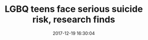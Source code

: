 ---
_external_link: https://edition.cnn.com/2017/12/19/health/lgbq-teens-suicide-risk-study/index.html
archived_url: https://web.archive.org/web/20210616191003/https://edition.cnn.com/2017/12/19/health/lgbq-teens-suicide-risk-study/index.html
article: '(CNN) LGBQ teens are more vulnerable to planning or attempting suicide,
  according to a research letter published Tuesday in the journal JAMA. Looking at
  answers in the 2015 National Youth Risk Behavior Survey in the US, researchers found
  that 40% of high school students who are considered sexual minorities -- who identify
  as gay, lesbian or bisexual or questioning, meaning they are unsure of their orientation
  -- were seriously considering suicide. Transgender teens were not included in the
  US government''s survey, but research has shown that transgender youth may face
  a similarly high, if not higher, suicide risk. The survey, conducted by the Centers
  for Disease Control and Prevention , looked at a nationally representative sample
  of 15,624 students across the country in that were in grades 9 through 12 (typically14
  to 18 years old). Of the sexual minorities in the study, 34.9% were planning suicide
  and 24.9% had attempted suicide in the previous year. Compared with heterosexual
  teens, those numbers are exceptionally high: Of the straight teens in the study,
  14.8% had seriously considered suicide, 11.9% had been planning suicide, and 6.3%
  had made an attempt in the past year. The children who were bisexual faced the greatest
  suicide risk; 46% had considered suicide in the past year. Bisexual girls were the
  most vulnerable, with nearly 48% saying they had considered taking their own lives.
  Girls who identify as lesbian also had higher rates. More than 40% said they seriously
  considered suicide in the past year; in comparison, 19.6% of girls who considered
  themselves heterosexual said they had seriously considered suicide in the past year.
  Of boys who identify as gay, 25.5% had. Past research has noted the higher suicide
  risks for these groups, but much of that work comes from regional surveys , or teens
  who were surveyed were not from a general sample of the population. JUST WATCHED
  Dad who lost gay daughter protests Moore rally Replay More Videos ... MUST WATCH
  Dad who lost gay daughter protests Moore rally 01:31 This research is one of the
  first nationally available estimates representing the general population, and it
  documents how LGBQ teens'' experience with suicide is different from that of other
  youth. "We want this to be a wake-up call and a call to action, so that this will
  become a part of the national agenda to address this very real public health crisis,"
  said research co-author John W. Ayers, a computational epidemiologis t who works
  as an adjunct associate professor at San Diego State University. He hopes the numbers
  will prompt a "comprehensive reaction" from policy-makers, clinicians and parents
  and teachers. "While this may be a small subset of our teens, this burden is tremendous."
  "The question is, how many times are we going to reveal the same horrific information
  about young people in the US before we do something about this?" asked Cianciotto,
  who was not involved in the new study. The Clementi family created the anti-bullying
  foundation after Tyler, who had been bullied for being gay, died in 2010 having
  jumped off a bridge. Follow CNN Health on Facebook and Twitter See the latest news
  and share your comments with CNN Health on Facebook and Twitter. Research has shown
  that lesbian, gay and bisexual students had fewer suicidal thoughts and attempts
  when schools had gay-straight alliances and had long-term policies prohibiting expression
  of homophobia. Yet not all schools have these programs, although national groups
  like the Trevor Project offer 24/7 crisis lines to help young LGBTQ people. In a
  separate study on suicide issues concerning LGBTQ teens, also published Tuesday,
  researchers saw a heightened risk for suicide and found that these teens were more
  likely than their straight peers to have experienced some form of adverse childhood
  experience such as abuse. The authors of this study also say there is evidence that
  suicide rates are going up for this age group. "Too little is changing, and for
  too long, our society has put Band-Aids on this problem," Cianciotto said. "While
  Band-Aids are good, we need to help by better addressing the root causes of these
  problems."'
date: '2017-12-19 16:30:04'
description: LGBQ teens are more vulnerable to planning or attempting suicide, according
  to a research letter published Tuesday.
headline: LGBQ teens face serious suicide risk, research finds
image:
  focal_point: Smart
original_link: https://edition.cnn.com/2017/12/19/health/lgbq-teens-suicide-risk-study/index.html
original_url: https://edition.cnn.com/2017/12/19/health/lgbq-teens-suicide-risk-study/index.html
outline_html: '<p>(CNN)<a href="https://www.cdc.gov/lgbthealth/youth.htm">LGBQ teens</a>
  are more vulnerable to planning or attempting suicide, according to a research letter<a
  href="https://jamanetwork.com/journals/jama/article-abstract/2666491?redirect=true">
  published Tuesday in the journal JAMA.</a></p>

  <p>Looking at answers in the <a href="https://www.cdc.gov/healthyyouth/data/yrbs/results.htm">2015
  National Youth Risk Behavior Survey</a> in the US, researchers found that 40% of
  high school students who are considered sexual minorities -- who identify as gay,
  lesbian or bisexual or questioning, meaning they are unsure of their orientation
  -- were seriously considering suicide.</p>

  <p>Transgender teens were not included in the US government''s survey, but<a href="https://williamsinstitute.law.ucla.edu/wp-content/uploads/AFSP-Williams-Suicide-Report-Final.pdf">
  research</a> has shown that transgender youth may face a similarly high, if not
  higher, suicide risk.</p>

  <p>The survey, conducted by <a href="https://www.cdc.gov/healthyyouth/data/yrbs/overview.htm">the
  Centers for Disease Control and Prevention</a>, looked at a nationally representative
  sample of 15,624 students across the country in that were in grades 9 through 12
  (typically 14 to 18 years old).</p>

  <p>Of the sexual minorities in the study, 34.9% were planning suicide and 24.9%
  had attempted suicide in the previous year. Compared with heterosexual teens, those
  numbers are exceptionally high: Of the straight teens in the study, 14.8% had seriously
  considered suicide, 11.9% had been planning suicide, and 6.3% had made an attempt
  in the past year.</p>

  <p>The children who were bisexual faced the greatest suicide risk; 46% had considered
  suicide in the past year. Bisexual girls were the most vulnerable, with nearly 48%
  saying they had considered taking their own lives.</p>

  <p>Girls who identify as lesbian also had higher rates. More than 40% said they
  seriously considered suicide in the past year; in comparison, 19.6% of girls who
  considered themselves heterosexual said they had seriously considered suicide in
  the past year. Of boys who identify as gay, 25.5% had.</p>

  <p>Past research has noted the higher suicide risks for these groups, but much of
  that work comes from <a href="https://www.ncbi.nlm.nih.gov/pubmed/26789401">regional
  surveys</a>, or teens who were surveyed were <a href="https://www.ncbi.nlm.nih.gov/pubmed/22443849">not
  from a general sample</a> of the population.</p>

  <p>This research is one of the first nationally available estimates representing
  the general population, and it documents how LGBQ teens'' experience with suicide
  is different from that of other youth.</p>

  <p>&quot;We want this to be a wake-up call and a call to action, so that this will
  become a part of the national agenda to address this very real public health crisis,&quot;
  said research co-author John W. Ayers, a <a href="https://publichealth.sdsu.edu/people/john-ayers/">computational
  epidemiologis</a>t who works as an adjunct associate professor at San Diego State
  University.</p>

  <p>He hopes the numbers will prompt a &quot;comprehensive reaction&quot; from policy-makers,
  clinicians and parents and teachers. &quot;While this may be a small subset of our
  teens, this burden is tremendous.&quot;</p>

  <p>Jason Cianciotto, <a href="https://tylerclementi.org/cianciotto-executive-director/">executive
  director</a> of the <a href="https://tylerclementi.org/about/">Tyler Clementi Foundation</a>,
  agreed.</p>

  <p>&quot;The question is, how many times are we going to reveal the same horrific
  information about young people in the US before we do something about this?&quot;
  asked Cianciotto, who was not involved in the new study. The Clementi family created
  the anti-bullying foundation <a href="http://www.cnn.com/2010/OPINION/09/30/spaulding.rutgers.suicide/index.html">after
  Tyler, who had been bullied for being gay, </a>died in 2010 having jumped off a
  bridge.</p>

  <p>When Cianciotto was co-authoring the book &quot;<a href="https://www.press.umich.edu/4656286/lgbt_youth_in_americas_schools">LGBT
  Youth in America''s Schools</a>,&quot; he came across similar startling suicide
  statistics that go back as <a href="http://www.tandfonline.com/doi/abs/10.1300/J082v15n01_12">far
  as the late 1980s.</a></p>

  <p>What''s driving them, he said, is that not all teens live in a supportive culture,
  even with the advances in same-sex marriage, <a href="https://www.ncbi.nlm.nih.gov/pubmed/23790196">inclusive
  anti-bullying programs</a> and non-discrimination protection. Many evangelical Christians,
  for instance, still preach that <a href="http://www.cnn.com/video/data/2.0/video/us/2015/05/22/pkg-mother-of-gay-son-speaks-about-pastor.wnem.html">LGBTQ
  kids are going to hell</a>, he said.</p>

  <p>&quot;There are still too many LGBTQ young people growing up in <a href="https://www.ncbi.nlm.nih.gov/pubmed/19117902">harmful
  environments</a> where they are rejected <a href="https://www.ncbi.nlm.nih.gov/pubmed/21161599">at
  home </a>or at church <a href="https://www.ncbi.nlm.nih.gov/pubmed/24328634">or
  schoo</a>l; they face <a href="https://www.ncbi.nlm.nih.gov/pubmed/21517860">pervasive
  bullying</a>; they lack access to <a href="http://onlinelibrary.wiley.com/doi/10.1002/pits.20173/full">safe
  or supportive spaces</a> and don''t have supportive physical or mental health care,
  and all those comorbidities pile up and increase the suicide risk,&quot; Cianciotto
  said.</p>

  <p><a href="https://www.ncbi.nlm.nih.gov/pubmed/26793284">Research has shown </a>that
  lesbian, gay and bisexual students had fewer suicidal thoughts and attempts when
  schools had gay-straight alliances and had long-term policies prohibiting expression
  of homophobia. Yet not all schools have these programs, although national groups
  like <a href="https://www.thetrevorproject.org/#sm.001lhggcm10ybevxv0t2dnx4dojhy">the
  Trevor Project </a>offer 24/7 crisis lines to help young LGBTQ people.</p>

  <p>In a separate study on suicide issues concerning LGBTQ teens, <a href="http://cdn.cnn.com/cnn/2017/images/12/19/sexual.identity.adverse.childhood.experiences.and.suicidal.behaviors.pdf">also
  published Tuesday,</a> researchers saw a heightened risk for suicide and found that
  these teens were more likely than their straight peers to have experienced some
  form of adverse childhood experience such as abuse. The authors of this study also
  say there is evidence that suicide rates are <a href="https://www.cdc.gov/nchs/products/databriefs/db241.htm">going
  up for </a>this age group.</p>

  <p>&quot;Too little is changing, and for too long, our society has put Band-Aids
  on this problem,&quot; Cianciotto said. &quot;While Band-Aids are good, we need
  to help by better addressing the root causes of these problems.&quot;</p>'
outline_img: https://www.google.com/s2/favicons?domain=edition.cnn.com
publication: CNN
summary: (CNN) LGBQ teens are more vulnerable to planning or attempting suicide, according
  to a research letter published Tuesday in the journal JAMA. Transgender teens were
  not included in the US government's survey, but research has shown that transgender
  youth may face a similarly high, if not higher, suicide risk. Of...
title: LGBQ teens face serious suicide risk, research finds

---